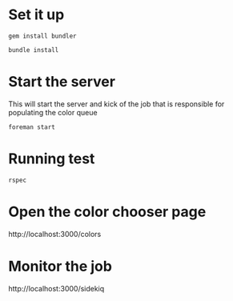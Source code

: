 # Set it up

`gem install bundler`

`bundle install`

# Start the server

This will start the server and kick of the job that is responsible for populating the color queue

`foreman start`

# Running test

`rspec`

# Open the color chooser page

http://localhost:3000/colors

# Monitor the job

http://localhost:3000/sidekiq
